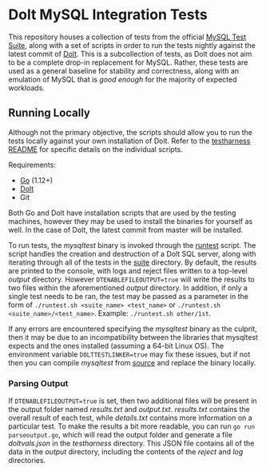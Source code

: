 # Dolt MySQL Integration Tests

This repository houses a collection of tests from the official [MySQL Test Suite](https://dev.mysql.com/doc/refman/8.0/en/mysql-test-suite.html), along with a set of scripts in order to run the tests nightly against the latest commit of [Dolt](https://github.com/liquidata-inc/dolt). This is a subcollection of tests, as Dolt does not aim to be a complete drop-in replacement for MySQL. Rather, these tests are used as a general baseline for stability and correctness, along with an emulation of MySQL that is _good enough_ for the majority of expected workloads.

## Running Locally

Although not the primary objective, the scripts should allow you to run the tests locally against your own installation of Dolt. Refer to the [testharness README](https://github.com/liquidata-inc/dolt-mysql-tests/blob/master/testharness/README.md) for specific details on the individual scripts.

Requirements:
- [Go](https://golang.org/dl/) (1.12+)
- [Dolt](https://github.com/liquidata-inc/dolt)
- Git

Both Go and Dolt have installation scripts that are used by the testing machines, however they may be used to install the binaries for yourself as well. In the case of Dolt, the latest commit from master will be installed.

To run tests, the *mysqltest* binary is invoked through the [runtest](https://github.com/liquidata-inc/dolt-mysql-tests/blob/master/testharness/runtest.sh) script. The script handles the creation and destruction of a Dolt SQL server, along with iterating through all of the tests in the [suite](https://github.com/liquidata-inc/dolt-mysql-tests/tree/master/files/suite) directory. By default, the results are printed to the console, with logs and reject files written to a top-level *output* directory. However `DTENABLEFILEOUTPUT=true` will write the results to two files within the aforementioned *output* directory. In addition, if only a single test needs to be ran, the test may be passed as a parameter in the form of `./runtest.sh <suite_name> <test_name>` or `./runtest.sh <suite_name>/<test_name>`. Example: `./runtest.sh other/1st`.

If any errors are encountered specifying the *mysqltest* binary as the culprit, then it may be due to an incompatibility between the libraries that mysqltest expects and the ones installed (assuming a 64-bit Linux OS). The environment variable `DOLTTESTLINKER=true` may fix these issues, but if not then you can compile *mysqltest* from [source](https://github.com/mysql/mysql-server) and replace the binary locally.

### Parsing Output

If `DTENABLEFILEOUTPUT=true` is set, then two additional files will be present in the output folder named *results.txt* and *output.txt*. *results.txt* contains the overall result of each test, while *details.txt* contains more information on a particular test. To make the results a bit more readable, you can run `go run parseoutput.go`, which will read the output folder and generate a file *doltvals.json* in the *testharness* directory. This JSON file contains all of the data in the *output* directory, including the contents of the *reject* and *log* directories.
